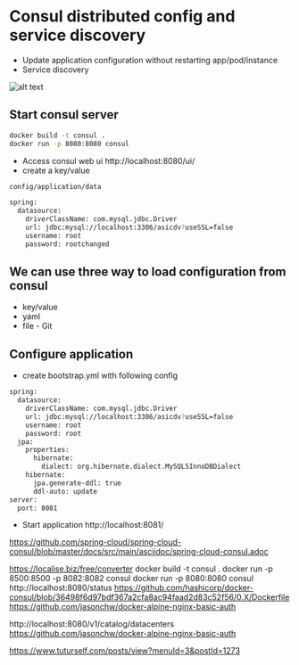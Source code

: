 # Consul distributed config and service discovery
- Update application configuration without restarting app/pod/instance
- Service discovery
  
![alt text](https://res.cloudinary.com/haritkumar/image/upload/v1538216922/github/consul.png)


## Start consul server
```sh
docker build -t consul .
docker run -p 8080:8080 consul
```
- Access consul web ui http://localhost:8080/ui/
- create a key/value 
```sh
config/application/data

spring:
  datasource:
    driverClassName: com.mysql.jdbc.Driver
    url: jdbc:mysql://localhost:3306/asicdv?useSSL=false
    username: root
    password: rootchanged
```
## We can use three way to load configuration from consul
- key/value
- yaml
- file - Git

## Configure application
- create bootstrap.yml with following config
```sh
spring:
  datasource:
    driverClassName: com.mysql.jdbc.Driver
    url: jdbc:mysql://localhost:3306/asicdv?useSSL=false
    username: root
    password: root    
  jpa:
    properties:
      hibernate:
        dialect: org.hibernate.dialect.MySQL5InnoDBDialect
    hibernate:
      jpa.generate-ddl: true
      ddl-auto: update
server:
  port: 8081 
```
- Start application http://localhost:8081/



https://github.com/spring-cloud/spring-cloud-consul/blob/master/docs/src/main/asciidoc/spring-cloud-consul.adoc

https://localise.biz/free/converter
docker build -t consul .
docker run -p 8500:8500 -p 8082:8082 consul
docker run  -p 8080:8080 consul
http://localhost:8080/status
https://github.com/hashicorp/docker-consul/blob/36498f6d97bdf367a2cfa8ac94faad2d83c52f56/0.X/Dockerfile
https://github.com/jasonchw/docker-alpine-nginx-basic-auth

http://localhost:8080/v1/catalog/datacenters
https://github.com/jasonchw/docker-alpine-nginx-basic-auth

https://www.tuturself.com/posts/view?menuId=3&postId=1273